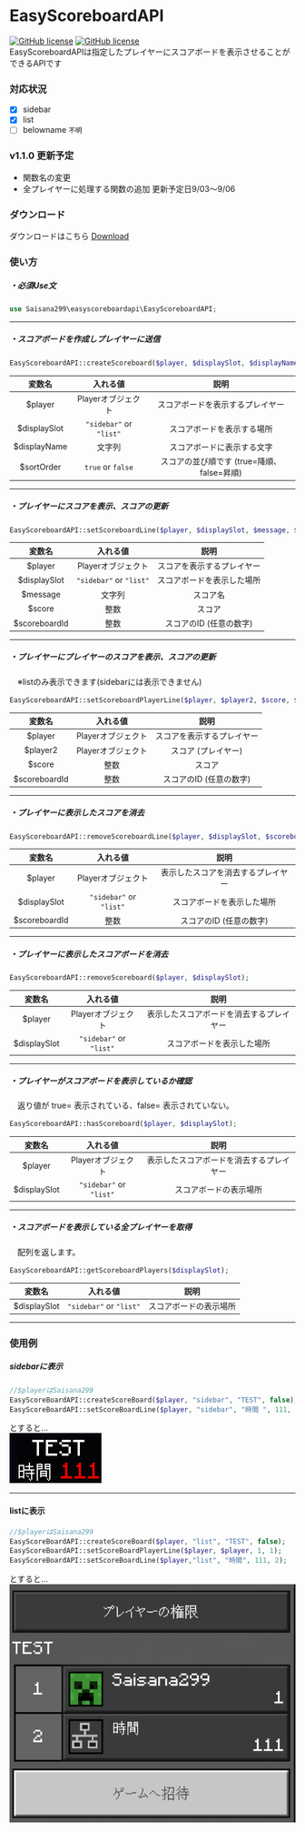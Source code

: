 # EasyScoreboardAPI
[![GitHub license](https://img.shields.io/badge/license-MIT%20License-blue)](https://github.com/Saisana299/EasyScoreboardAPI/blob/master/LICENSE)
[![GitHub license](https://img.shields.io/badge/release-v1.0.0-green)](https://github.com/Saisana299/EasyScoreboardAPI/releases/tag/v1.0.0)  
EasyScoreboardAPIは指定したプレイヤーにスコアボードを表示させることができるAPIです
  
### 対応状況
- [x] sidebar
- [x] list
- [ ] belowname `不明`

### v1.1.0 更新予定
- 関数名の変更
- 全プレイヤーに処理する関数の追加
更新予定日9/03～9/06

### ダウンロード
ダウンロードはこちら [Download](https://github.com/Saisana299/EasyScoreboardAPI/releases/tag/v1.0.0)  
  
### 使い方  
##### ・必須Use文
```php
use Saisana299\easyscoreboardapi\EasyScoreboardAPI;
```
___
##### ・スコアボードを作成しプレイヤーに送信
```php
EasyScoreboardAPI::createScoreboard($player, $displaySlot, $displayName, $sortOrder);
```
|変数名|入れる値|説明|
|:--:|:--:|:--:|
|$player|Playerオブジェクト|スコアボードを表示するプレイヤー|
|$displaySlot|`"sidebar"` or `"list"`|スコアボードを表示する場所|
|$displayName|文字列|スコアボードに表示する文字|
|$sortOrder|`true` or `false`|スコアの並び順です (true=降順、false=昇順)|
___
##### ・プレイヤーにスコアを表示、スコアの更新
```php
EasyScoreboardAPI::setScoreboardLine($player, $displaySlot, $message, $score, $scoreboardId);
```
|変数名|入れる値|説明|
|:--:|:--:|:--:|
|$player|Playerオブジェクト|スコアを表示するプレイヤー|
|$displaySlot|`"sidebar"` or `"list"`|スコアボードを表示した場所|
|$message|文字列|スコア名|
|$score|整数|スコア|
|$scoreboardId|整数|スコアのID (任意の数字)|
___
##### ・プレイヤーにプレイヤーのスコアを表示、スコアの更新
　※listのみ表示できます(sidebarには表示できません)
```php
EasyScoreboardAPI::setScoreboardPlayerLine($player, $player2, $score, $scoreboardId);
```
|変数名|入れる値|説明|
|:--:|:--:|:--:|
|$player|Playerオブジェクト|スコアを表示するプレイヤー|
|$player2|Playerオブジェクト|スコア (プレイヤー)|
|$score|整数|スコア|
|$scoreboardId|整数|スコアのID (任意の数字)|
___
##### ・プレイヤーに表示したスコアを消去
```php
EasyScoreboardAPI::removeScoreboardLine($player, $displaySlot, $scoreboardId);
```
|変数名|入れる値|説明|
|:--:|:--:|:--:|
|$player|Playerオブジェクト|表示したスコアを消去するプレイヤー|
|$displaySlot|`"sidebar"` or `"list"`|スコアボードを表示した場所|
|$scoreboardId|整数|スコアのID (任意の数字)|
___
##### ・プレイヤーに表示したスコアボードを消去
```php
EasyScoreboardAPI::removeScoreboard($player, $displaySlot);
```
|変数名|入れる値|説明|
|:--:|:--:|:--:|
|$player|Playerオブジェクト|表示したスコアボードを消去するプレイヤー|
|$displaySlot|`"sidebar"` or `"list"`|スコアボードを表示した場所|
___
##### ・プレイヤーがスコアボードを表示しているか確認  
　返り値が true= 表示されている、false= 表示されていない。
```php
EasyScoreboardAPI::hasScoreboard($player, $displaySlot);
```
|変数名|入れる値|説明|
|:--:|:--:|:--:|
|$player|Playerオブジェクト|表示したスコアボードを消去するプレイヤー|
|$displaySlot|`"sidebar"` or `"list"`|スコアボードの表示場所|
___
##### ・スコアボードを表示している全プレイヤーを取得
　配列を返します。
```php
EasyScoreboardAPI::getScoreboardPlayers($displaySlot);
```
|変数名|入れる値|説明|
|:--:|:--:|:--:|
|$displaySlot|`"sidebar"` or `"list"`|スコアボードの表示場所|
___

### 使用例  
##### sidebarに表示
```php
//$playerはSaisana299
EasyScoreBoardAPI::createScoreBoard($player, "sidebar", "TEST", false);
EasyScoreBoardAPI::setScoreBoardLine($player, "sidebar", "時間 ", 111, 1);
```
とすると...  
<img src="/assets/sidebar.png"> 
___

#### listに表示
```php
//$playerはSaisana299
EasyScoreBoardAPI::createScoreBoard($player, "list", "TEST", false);
EasyScoreBoardAPI::setScoreBoardPlayerLine($player, $player, 1, 1);
EasyScoreBoardAPI::setScoreBoardLine($player,"list", "時間", 111, 2);
```
とすると...  
<img src="/assets/list.png">  
